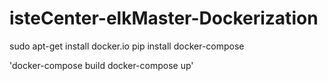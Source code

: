 # isteCenter-elkMaster-Dockerization
  
  sudo apt-get install docker.io
  pip install docker-compose
  
  'docker-compose build
  docker-compose up'
